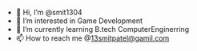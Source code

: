 - 👋 Hi, I’m @smit1304
- 👀 I’m interested in Game Development
- 🌱 I’m currently learning B.tech ComputerEnginerring
- 📫 How to reach me @13smitpatel@gamil.com

<!---
smit1304/smit1304 is a ✨ special ✨ repository because its `README.md` (this file) appears on your GitHub profile.
You can click the Preview link to take a look at your changes.
--->
